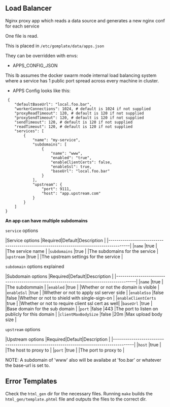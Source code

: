 ## Load Balancer

Nginx proxy app which reads a data source and generates a new nginx conf for each service

One file is read.

This is placed in `/etc/gomplate/data/apps.json`

They can be overridden with envs:

- APPS_CONFIG_JSON

This lb assumes the docker swarm mode internal load balancing system where a service has 
1 public port spread across every machine in cluster.


- APPS Config looks like this:
```
 {
    "defaultBaseUrl": "local.foo.bar",
    "workerConnections": 1024, # default is 1024 if not supplied
    "proxyReadTimeout": 120, # default is 120 if not supplied
    "proxySendTimeout": 120, # default is 120 if not supplied
    "sendTimeout": 120, # default is 120 if not supplied
    "readTimeout": 120, # default is 120 if not supplied
    "services": [
        {
            "name": "my-service",
            "subdomains": [
                {
                    "name": "www",
                    "enabled": "true",
                    "enableClientCerts": false,
                    "enableSsl": true,
                    "baseUrl": "local.foo.bar"
                }
            ],
            "upstream": {
                "port": 9111,
                "host": "app.upstream.com"
            }
        }
    ]
}
```


**An app can have multiple subdomains**

`service` options

|Service options      |Required|Default|Description                                      |
|----------------------------------------------------------------------------------------|
|`name`               |true    |       |The service name                                 |
|`subdomains`         |true    |       |The subdomains for the service                   |
|`upstream`           |true    |       |The upstream settings for the service            |


`subdomain` options explained

|Subdomain options    |Required|Default|Description                                      |
|----------------------------------------------------------------------------------------|
|`name`               |true    |       |The subdommain                                   |
|`enabled`            |true    |       |Whether or not the domain is visible             |
|`enableSsl`          |true    |       |Whether or not to apply ssl server side          |
|`enableSso`          |false   |false  |Whether or not to shield with single-sign-on     |
|`enableClientCerts`  |true    |       |Whether or not to require client ssl cert as well|
|`baseUrl`            |true    |       |Base domain for the sub domain                   |
|`port`               |false   |443    |The port to listen on publicly for this domain   |
|`clientMaxBodySize`  |false   |20m    |Max upload body size                             |


`upstream` options

|Upstream options      |Required|Default|Description                                     |
|----------------------------------------------------------------------------------------|
|`host`                |true    |       |The host to proxy to                            |
|`port`                |true    |       |The port to proxy to                            |

NOTE: A subdomain of 'www' also will be availabe at 'foo.bar' or whatever the base-url is set to.

## Error Templates

Check the `html_gen` dir for the necessary files.
Running `make` builds the `html_gen/template.phtml` file and outputs the files to the correct dir.


